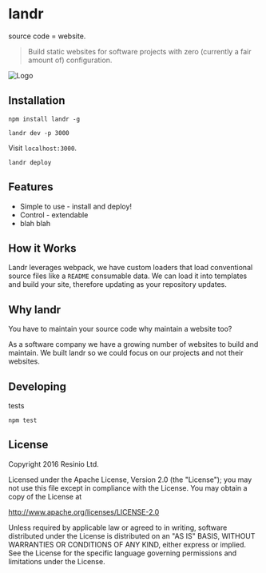 # landr

source code = website.

> Build static websites for software projects with zero (currently a fair amount of) configuration.

![Logo](https://d30y9cdsu7xlg0.cloudfront.net/png/43478-200.png)

## Installation

```
npm install landr -g
```

```
landr dev -p 3000
```

Visit `localhost:3000`.

```
landr deploy
```

## Features

* Simple to use - install and deploy!
* Control - extendable
* blah blah

## How it Works

Landr leverages webpack, we have custom loaders that load conventional source files like a `README` consumable data. We can load it into templates and build your site, therefore updating as your repository updates.

## Why landr

You have to maintain your source code why maintain a website too?

As a software company we have a growing number of websites to build and maintain. We built landr so we could focus on our projects and not their websites.

## Developing

tests

```
npm test
```

## License

Copyright 2016 Resinio Ltd.

Licensed under the Apache License, Version 2.0 (the "License"); you may not use this file except in compliance with the License. You may obtain a copy of the License at

<http://www.apache.org/licenses/LICENSE-2.0>

Unless required by applicable law or agreed to in writing, software distributed under the License is distributed on an "AS IS" BASIS, WITHOUT WARRANTIES OR CONDITIONS OF ANY KIND, either express or implied. See the License for the specific language governing permissions and limitations under the License.
